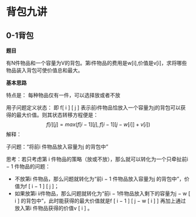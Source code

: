 # 背包九讲



## 0-1背包

**题目**

有N件物品和一个容量为V的背包。第i件物品的费用是w[i],价值是v[i]，求将哪些物品装入背包可使价值总和最大。

**基本思路**

特点是： 每种物品仅有一件，可以选择放或者不放

用子问题定义状态： 即 f[ i ] [ j ] 表示前i件物品恰放入一个容量为j的背包可以获得的最大价值。则其状态转移方程便是：
$$
f[i][j] = max(f[i-1][j], f[i-1][j-w[i]]+v[i])
$$
解释：

子问题：“将前i 件物品放入容量为j 的背包中”

思考：若只考虑第 i 件物品的策略（放或不放），那么就可以转化为一个只牵扯前i − 1 件物品的问题：

- 不放第i 件物品，那么问题就转化为“前i − 1 件物品放入容量为j 的背包中”，价值为f [ i − 1 ] [ j ]；
- 如果放第i i*i*件物品，那么问题就转化为“前i − 1件物品放入剩下的容量为j − w [ i ] 的背包中”，此时能获得的最大价值就是f [ i − 1 ] [ j − w [ i ] ] 再加上通过放入第i 件物品获得的价值v [ i ] 。